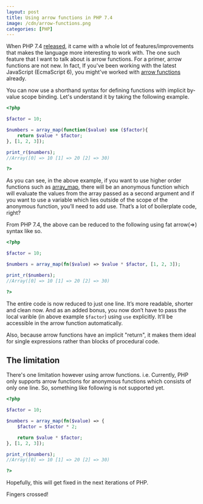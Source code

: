 ```yaml
---
layout: post
title: Using arrow functions in PHP 7.4
image: /cdn/arrow-functions.png
categories: [PHP]
---
```


When PHP 7.4 [released](https://www.php.net/archive/2019.php#2019-11-28-1), it came with a whole lot of features/improvements that makes the language more interesting to work with. The one such feature that I want to talk about is arrow functions. For a primer, arrow functions are not new. In fact, If you've been working with the latest JavaScript (EcmaScript 6), you might've worked with [arrow functions](https://developer.mozilla.org/en-US/docs/Web/JavaScript/Reference/Functions/Arrow_functions) already.

You can now use a shorthand syntax for defining functions with implicit by-value scope binding. Let's understand it by taking the following example.

```php
<?php

$factor = 10;

$numbers = array_map(function($value) use ($factor){
    return $value * $factor;
}, [1, 2, 3]);

print_r($numbers);
//Array([0] => 10 [1] => 20 [2] => 30)

?>
```

As you can see, in the above example, if you want to use higher order functions such as [array_map](https://www.php.net/manual/en/function.array-map.php), there will be an anonymous function which will evaluate the values from the array passed as a second argument and if you want to use a variable which lies outside of the scope of the anonymous function, you’ll need to add use. That’s a lot of boilerplate code, right?

From PHP 7.4, the above can be reduced to the following using fat arrow(=>) syntax like so.

```php
<?php

$factor = 10;

$numbers = array_map(fn($value) => $value * $factor, [1, 2, 3]);

print_r($numbers);
//Array([0] => 10 [1] => 20 [2] => 30)

?>
```

The entire code is now reduced to just one line. It’s more readable, shorter and clean now. And as an added bonus, you now don’t have to pass the local varible (in above example `$factor`) using `use` explicitly. It’ll be accessible in the arrow function automatically.

Also, because arrow functions have an implicit "return", it makes them ideal for single expressions rather than blocks of procedural code.

## The limitation

There's one limitation however using arrow functions. i.e. Currently, PHP only supports arrow functions for anonymous functions which consists of only one line. So, something like following is not supported yet.

```php
<?php

$factor = 10;

$numbers = array_map(fn($value) => { 
    $factor = $factor * 2;

    return $value * $factor;
}, [1, 2, 3]);

print_r($numbers);
//Array([0] => 10 [1] => 20 [2] => 30)

?>
```

Hopefully, this will get fixed in the next iterations of PHP.

Fingers crossed!
